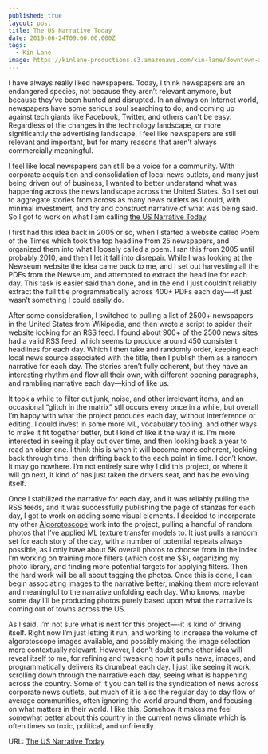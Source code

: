 ```yaml
---
published: true
layout: post
title: The US Narrative Today
date: 2019-06-24T09:00:00.000Z
tags:
  - Kin Lane
image: https://kinlane-productions.s3.amazonaws.com/kin-lane/downtown-america-narrative.png
---
```

I have always really liked newspapers. Today, I think newspapers are an endangered species, not because they aren’t relevant anymore, but because they’ve been hunted and disrupted. In an always on Internet world, newspapers have some serious soul searching to do, and coming up against tech giants like Facebook, Twitter, and others can't be easy. Regardless of the changes in the technology landscape, or more significantly the advertising landscape, I feel like newspapers are still relevant and important, but for many reasons that aren’t always commercially meaningful.

I feel like local newspapers can still be a voice for a community. With corporate acquisition and consolidation of local news outlets, and many just being driven out of business, I wanted to better understand what was happening across the news landscape across the United States. So I set out to aggregate stories from across as many news outlets as I could, with minimal investment, and try and construct narrative of what was being said. So I got to work on what I am calling [the US Narrative Today](http://the.us.narrative.today.kinlane.com/).

I first had this idea back in 2005 or so, when I started a website called Poem of the Times which took the top headline from 25 newspapers, and organized them into what I loosely called a poem. I ran this from 2005 until probably 2010, and then I let it fall into disrepair. While I was looking at the Newseum website the idea came back to me, and I set out harvesting all the PDFs from the Newseum, and attempted to extract the headline for each day. This task is easier said than done, and in the end I just couldn’t reliably extract the full title programmatically across 400+ PDFs each day—-it just wasn’t something I could easily do.

After some consideration, I switched to pulling a list of 2500+ newspapers in the United States from Wikipedia, and then wrote a script to spider their website looking for an RSS feed. I found about 900+ of the 2500 news sites had a valid RSS feed, which seems to produce around 450 consistent headlines for each day. Which I then take and randomly order, keeping each local news source associated with the title, then I publish them as a random narrative for each day. The stories aren’t fully coherent, but they have an interesting rhythm and flow all their own, with different opening paragraphs, and rambling narrative each day—kind of like us.

It took a while to filter out junk, noise, and other irrelevant items, and an occasional “glitch in the matrix” stll occurs every once in a while, but overall I’m happy with what the project produces each day, without interference or editing. I could invest in some more ML, vocabulary tooling, and other ways to make it fit together better, but I kind of like it the way it is. I’m more interested in seeing it play out over time, and then looking back a year to read an older one. I think this is when it will become more coherent, looking back through time, then drifting back to the each point in time. I don’t know. It may go nowhere. I’m not entirely sure why I did this project, or where it will go next, it kind of has just taken the drivers seat, and has be evolving itself.

Once I stabilized the narrative for each day, and it was reliably pulling the RSS feeds, and it was successfully publishing the page of stanzas for each day, I got to work on adding some visual elements. I decided to incorporate my other [Algorotoscope](http://algorithmic.rotoscope.work/) work into the project, pulling a handful of random photos that I’ve applied ML texture transfer models to. It just pulls a random set for each story of the day, with a number of potential repeats always possible, as I only have about 5K overall photos to choose from in the index. I’m working on training more filters (which cost me $$), organizing my photo library, and finding more potential targets for applying filters. Then the hard work will be all about tagging the photos. Once this is done, I can begin associating images to the narrative better, making them more relevant and meaningful to the narrative unfolding each day. Who knows, maybe some day I’ll be producing photos purely based upon what the narrative is coming out of towns across the US.

As I said, I’m not sure what is next for this project—-it is kind of driving itself. Right now I’m just letting it run, and working to increase the volume of algorotoscope images available, and possibly making the image selection more contextually relevant. However, I don’t doubt some other idea will reveal itself to me, for refining and tweaking how it pulls news, images, and programmatically delivers its drumbeat each day. I just like seeing it work, scrolling down through the narrative each day, seeing what is happening across the country. Some of it you can tell is the syndication of news across corporate news outlets, but much of it is also the regular day to day flow of average communities, often ignoring the world around them, and focusing on what matters in their world. I like this. Somehow it makes me feel somewhat better about this country in the current news climate which is often times so toxic, political, and unfriendly.

URL: [The US Narrative Today](http://the.us.narrative.today.kinlane.com/)
